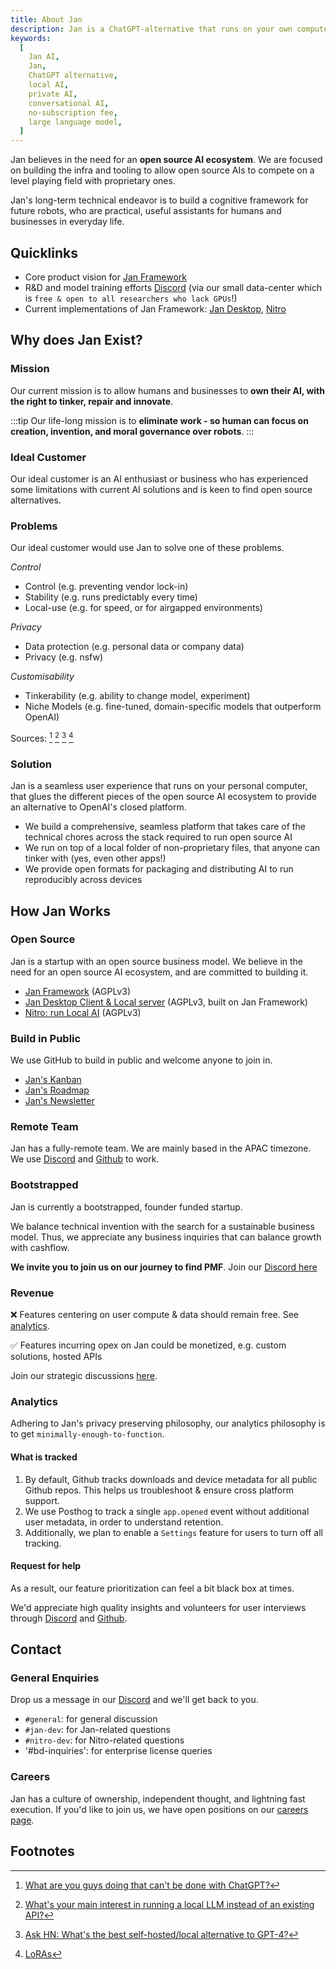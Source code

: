 ```yaml
---
title: About Jan
description: Jan is a ChatGPT-alternative that runs on your own computer, with a local API server.
keywords:
  [
    Jan AI,
    Jan,
    ChatGPT alternative,
    local AI,
    private AI,
    conversational AI,
    no-subscription fee,
    large language model,
  ]
---
```


Jan believes in the need for an **open source AI ecosystem**. We are focused on building the infra and tooling to allow open source AIs to compete on a level playing field with proprietary ones.

Jan's long-term technical endeavor is to build a cognitive framework for future robots, who are practical, useful assistants for humans and businesses in everyday life.

## Quicklinks

- Core product vision for [Jan Framework](http://localhost:3001/docs/)
- R&D and model training efforts [Discord](https://discord.gg/9NfUSyzp3y) (via our small data-center which is `free & open to all researchers who lack GPUs`!)
- Current implementations of Jan Framework: [Jan Desktop](https://jan.ai/), [Nitro](https://nitro.jan.ai/)

## Why does Jan Exist?

### Mission

Our current mission is to allow humans and businesses to **own their AI, with the right to tinker, repair and innovate**.

:::tip
Our life-long mission is to **eliminate work - so human can focus on creation, invention, and moral governance over robots**.
:::

### Ideal Customer

Our ideal customer is an AI enthusiast or business who has experienced some limitations with current AI solutions and is keen to find open source alternatives.

### Problems

Our ideal customer would use Jan to solve one of these problems.

_Control_

- Control (e.g. preventing vendor lock-in)
- Stability (e.g. runs predictably every time)
- Local-use (e.g. for speed, or for airgapped environments)

_Privacy_

- Data protection (e.g. personal data or company data)
- Privacy (e.g. nsfw)

_Customisability_

- Tinkerability (e.g. ability to change model, experiment)
- Niche Models (e.g. fine-tuned, domain-specific models that outperform OpenAI)

Sources: [^1] [^2] [^3] [^4]

[^1]: [What are you guys doing that can't be done with ChatGPT?](https://www.reddit.com/r/LocalLLaMA/comments/17mghqr/comment/k7ksti6/?utm_source=share&utm_medium=web2x&context=3)
[^2]: [What's your main interest in running a local LLM instead of an existing API?](https://www.reddit.com/r/LocalLLaMA/comments/1718a9o/whats_your_main_interest_in_running_a_local_llm/)
[^3]: [Ask HN: What's the best self-hosted/local alternative to GPT-4?](https://news.ycombinator.com/item?id=36138224)
[^4]: [LoRAs](https://www.reddit.com/r/LocalLLaMA/comments/17mghqr/comment/k7mdz1i/?utm_source=share&utm_medium=web2x&context=3)

### Solution

Jan is a seamless user experience that runs on your personal computer, that glues the different pieces of the open source AI ecosystem to provide an alternative to OpenAI's closed platform.

- We build a comprehensive, seamless platform that takes care of the technical chores across the stack required to run open source AI
- We run on top of a local folder of non-proprietary files, that anyone can tinker with (yes, even other apps!)
- We provide open formats for packaging and distributing AI to run reproducibly across devices

## How Jan Works

### Open Source

Jan is a startup with an open source business model. We believe in the need for an open source AI ecosystem, and are committed to building it.

- [Jan Framework](https://github.com/janhq/jan) (AGPLv3)
- [Jan Desktop Client & Local server](https://jan.ai) (AGPLv3, built on Jan Framework)
- [Nitro: run Local AI](https://github.com/janhq/nitro) (AGPLv3)

### Build in Public

We use GitHub to build in public and welcome anyone to join in.

- [Jan's Kanban](https://github.com/orgs/janhq/projects/5)
- [Jan's Roadmap](https://github.com/orgs/janhq/projects/5/views/29)
- [Jan's Newsletter](https://newsletter.jan.ai)

### Remote Team

Jan has a fully-remote team. We are mainly based in the APAC timezone. We use [Discord](https://discord.gg/af6SaTdzpx) and [Github](https://github.com/janhq) to work.

### Bootstrapped

Jan is currently a bootstrapped, founder funded startup.

We balance technical invention with the search for a sustainable business model. Thus, we appreciate any business inquiries that can balance growth with cashflow.

**We invite you to join us on our journey to find PMF**. Join our [Discord here](https://discord.gg/BnHRr3Q7Ms)

### Revenue

❌ Features centering on user compute & data should remain free. See [analytics](#analytics-philosophy).

✅ Features incurring opex on Jan could be monetized, e.g. custom solutions, hosted APIs

Join our strategic discussions [here](https://github.com/janhq/jan/discussions).

### Analytics

Adhering to Jan's privacy preserving philosophy, our analytics philosophy is to get `minimally-enough-to-function`.

#### What is tracked

1. By default, Github tracks downloads and device metadata for all public Github repos. This helps us troubleshoot & ensure cross platform support.
1. We use Posthog to track a single `app.opened` event without additional user metadata, in order to understand retention.
1. Additionally, we plan to enable a `Settings` feature for users to turn off all tracking.

#### Request for help

As a result, our feature prioritization can feel a bit black box at times.

We'd appreciate high quality insights and volunteers for user interviews through [Discord](https://discord.gg/af6SaTdzpx) and [Github](https://github.com/janhq).

## Contact

### General Enquiries

Drop us a message in our [Discord](https://discord.gg/af6SaTdzpx) and we'll get back to you.

- `#general`: for general discussion
- `#jan-dev`: for Jan-related questions
- `#nitro-dev`: for Nitro-related questions
- '#bd-inquiries': for enterprise license queries

### Careers

Jan has a culture of ownership, independent thought, and lightning fast execution. If you'd like to join us, we have open positions on our [careers page](https://janai.bamboohr.com/careers).

## Footnotes
